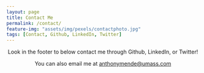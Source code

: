```yaml
---
layout: page
title: Contact Me
permalink: /contact/
feature-img: "assets/img/pexels/contactphoto.jpg"
tags: [Contact, Github, LinkedIn, Twitter]
---
```

<div style = "text-align:center;">
    <p>
        Look in the footer to below contact me through Github, LinkedIn, or Twitter!
    </p>
    <p>
        You can also email me at <a href="mailto:anthonymende@umass.com">anthonymende@umass.com</a>
    </p>
</div>